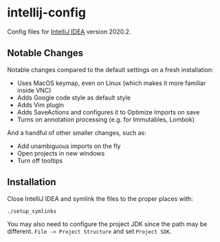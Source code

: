 # intellij-config

Config files for [IntelliJ IDEA](https://www.jetbrains.com/idea/) version 2020.2.

## Notable Changes

Notable changes compared to the default settings on a fresh installation:

- Uses MacOS keymap, even on Linux (which makes it more familiar inside VNC)
- Adds Google code style as default style
- Adds Vim plugin
- Adds SaveActions and configures it to Optimize Imports on save
- Turns on annotation processing (e.g. for Immutables, Lombok)

And a handful of other smaller changes, such as:
- Add unambiguous imports on the fly
- Open projects in new windows
- Turn off tooltips

## Installation

Close IntelliJ IDEA and symlink the files to the proper places with:

```
./setup_symlinks
```

You may also need to configure the project JDK since the path may be different. `File -> Project Structure` and set `Project SDK`.
